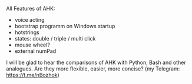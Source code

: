 
All Features of AHK:
- voice acting
- bootstrap programm on Windows startup
- hotstrings
- states: double / triple / multi click 
- mouse wheel?
- external numPad

I will be glad to hear the comparisons of AHK with Python, Bash and other analogues. Are they more flexible, easier, more concise? (my Telegram: https://t.me/nBozhok)



